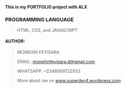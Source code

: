 #### This is my PORTFOLIO project with ALX

### PROGRAMMING LANGUAGE

> HTML, CSS, and JAVASCRIPT

#### AUTHOR:

> MONEHIN FEYISARA

> EMAIL: monehinfeyisara.d@gmail.com

> WHATSAPP: +2348069722933

> More about me on www.superdev4.wordpress.com

